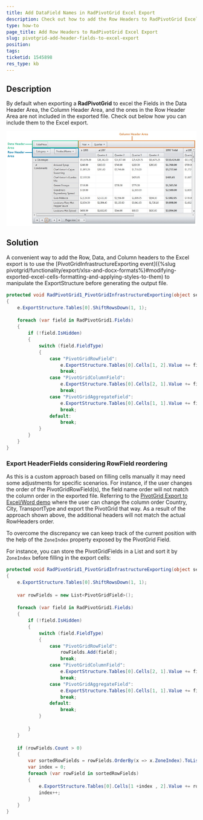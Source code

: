 ```yaml
---
title: Add DataField Names in RadPivotGrid Excel Export
description: Check out how to add the Row Headers to RadPivotGrid Excel Export
type: how-to
page_title: Add Row Headers to RadPivotGrid Excel Export
slug: pivotgrid-add-header-fields-to-excel-export
position: 
tags: 
ticketid: 1545898
res_type: kb
---
```


## Description

By default when exporting a **RadPivotGrid** to excel the Fields in the Data Header Area, the Column Header Area, and the ones in the Row Header Area are not included in the exported file. Check out below how you can include them to the Excel export.

![PivotGrid header fields](images/pivotgrid-add-header-fields-to-excel-export.png)

## Solution

A convenient way to add the Row, Data, and Column headers to the Excel export is to use the [PivotGridInfrastructureExporting event]({%slug pivotgrid/functionality/export/xlsx-and-docx-formats%}#modifying-exported-excel-cells-formatting-and-applying-styles-to-them) to manipulate the ExportStructure before generating the output file.

````C#
protected void RadPivotGrid1_PivotGridInfrastructureExporting(object sender, PivotGridInfrastructureExportingEventArgs e)
{
    e.ExportStructure.Tables[0].ShiftRowsDown(1, 1);
  
    foreach (var field in RadPivotGrid1.Fields)
    {
        if (!field.IsHidden)
        {
            switch (field.FieldType)
            {
                case "PivotGridRowField":
                    e.ExportStructure.Tables[0].Cells[1, 2].Value += field.DataField + " ";
                    break;
                case "PivotGridColumnField":
                    e.ExportStructure.Tables[0].Cells[2, 1].Value += field.DataField + " ";
                    break;
                case "PivotGridAggregateField":
                    e.ExportStructure.Tables[0].Cells[1, 1].Value += field.DataField + " ";
                    break;
                default:
                    break;
            }
        }
    }
}
````


### Export HeaderFields considering RowField reordering

As this is a custom approach based on filling cells manually it may need some adjustments for specific scenarios. For instance, if the user changes the order of the PivotGridRowField(s), the field name order will not match the column order in the exported file. Referring to the [PivotGrid Export to Excel/Word demo](https://demos.telerik.com/aspnet-ajax/pivotgrid/examples/exporting/defaultcs.aspx) where the user can change the column order Country, City, TransportType and export the PivotGrid that way. As a result of the approach shown above, the additional headers will not match the actual RowHeaders order.

To overcome the discrepancy we can keep track of the current position with the help of the `ZoneIndex` property exposed by the PivotGrid Field.

For instance, you can store the PivotGridFields in a List<PivotGridField> and sort it by `ZoneIndex` before filling in the export cells:

````C#
protected void RadPivotGrid1_PivotGridInfrastructureExporting(object sender, PivotGridInfrastructureExportingEventArgs e)
{
    e.ExportStructure.Tables[0].ShiftRowsDown(1, 1);

    var rowFields = new List<PivotGridField>();

    foreach (var field in RadPivotGrid1.Fields)
    {
        if (!field.IsHidden)
        {
            switch (field.FieldType)
            {
                case "PivotGridRowField":
                    rowFields.Add(field);
                    break;
                case "PivotGridColumnField":
                    e.ExportStructure.Tables[0].Cells[2, 1].Value += field.DataField + " ";
                    break;
                case "PivotGridAggregateField":
                    e.ExportStructure.Tables[0].Cells[1, 1].Value += field.DataField + " ";
                    break;
                default:
                    break;
            }

        }
    }

    if (rowFields.Count > 0)
    {
        var sortedRowFields = rowFields.OrderBy(x => x.ZoneIndex).ToList();
        var index = 0;
        foreach (var rowField in sortedRowFields)
        {
            e.ExportStructure.Tables[0].Cells[1 +index , 2].Value += rowField.DataField;
            index++;
        }
    }
}
````

